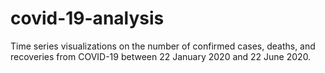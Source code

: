 # covid-19-analysis
 Time series visualizations on the number of confirmed cases, deaths, and recoveries from COVID-19 between 22 January 2020 and 22 June 2020.
